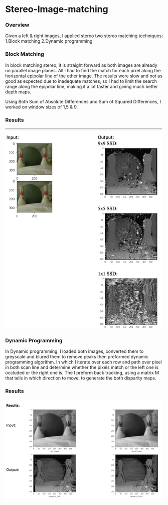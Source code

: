 # Stereo-Image-matching
### Overview
Given a left & right images, I applied stereo two stereo matching techniques:
  1.Block matching
  2.Dynamic programming
### Block Matching
In block matching stereo, it is straight forward as both images are already on parallel image planes. All I had to find the match for each pixel along the horizontal epipolar line of the other image. The results were slow and not as good as expected due to inadequate matches, so I had to limit the search range along the epipolar line, making it a lot faster and giving much better depth maps.

Using Both Sum of Absolute Differences and Sum of Squared Differences, I worked on window sizes of 1,5 & 9.
### Results
 <img src="output/Block_matching.png" alt="drawing" width="500"/>
 
 ### Dynamic Programming
In Dynamic programming, I loaded both images, converted them to greyscale and blured them to remove peaks then preformed dynamic programming algorithm. In which I iterate over each row and path over pixel in both scan line and determine whether the pixels match or the left one is occluded or the right one is. The I preform back tracking, using a matrix M that tells in which direction to move, to generate the both disparity maps. 

### Results
 <img src="output/Dynamic_programming.png" alt="drawing" width="500"/>
